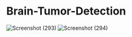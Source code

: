 # Brain-Tumor-Detection

![Screenshot (293)](https://github.com/Elanchezhian2712/Brain-Tumor-Detection/assets/122656808/aa8ee822-45c3-40ab-ba4d-e520197ca994)
![Screenshot (294)](https://github.com/Elanchezhian2712/Brain-Tumor-Detection/assets/122656808/89d57f55-dc46-4917-b99f-153a448b79cc)


